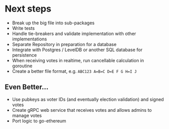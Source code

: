 
# Next steps

 * Break up the big file into sub-packages
 * Write tests
 * Handle tie-breakers and validate implementation with other implementations
 * Separate Repository in preparation for a database
 * Integrate with Postgres / LevelDB or another SQL database for persistence
 * When receiving votes in realtime, run cancellable calculation in goroutine
 * Create a better file format, e.g. `ABC123 A=B=C D=E F G H=I J`

## Even Better...

 * Use pubkeys as voter IDs (and eventually election validation) and signed votes
 * Create gRPC web service that receives votes and allows admins to manage votes
 * Port logic to go-ethereum
